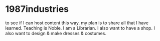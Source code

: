 # 1987industries
to see if I can host content this way.
my plan is to share all that I have learned. Teaching is Noble. I am a Librarian.
I also want to have a shop.
I also want to design & make dresses & costumes.
